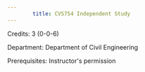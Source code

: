 ```yaml
---
        title: CVS754 Independent Study
---
```

Credits: 3 (0-0-6)

Department: Department of Civil Engineering

Prerequisites: Instructor's permission

